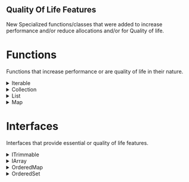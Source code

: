 ## Quality Of Life Features
New Specialized functions/classes that were added to increase performance and/or reduce allocations and/or for Quality of life.  


# Functions

Functions that increase performance or are quality of life in their nature.   

<details>
<summary>Iterable</summary>
<p>

## Functional Functions

Java adds themselves a lot of functional functions like,  
- Stream:
	- Map/FlatMap
	- Filter/Distinct/Limit
	- Count/FindFirst/Collect
	- Peek/ForEach/Reduce
	- anyMatch/allMatch/NoneMatch   

that allows to process a collection in a functional way.   
But these require streams which have a lot of Overhead in their nature.    

Luckly Primitive Collections adds replacement functions that provide the same functionality but with minimal overhead.   
Here are some examples:
```java
public ObjectIterable<Path> toPath(ObjectIterable<String> iterable) {
	return iterable.map(Paths::get).filter(Files::exist);
}

public Iterable<Path> toPath(Iterable<String> iterable) {
	return ObjectIterables.map(iterable, Paths::get).filter(Files::exist);
}

public int sum(IntIterable iterable) {
	return iterable.reduce(Integer::sum);
}
```

## AsyncAPI</summary>

The AsyncAPI is a Feature that simplifies the processing of Collections on a separate thread.   
It uses the same concept as Javas Stream API but uses the light weight Functions from Primitive Collections to achieve the same thing.   
Unlike Javas StreamAPI the AsyncAPI is always singleThreaded and more like Javas CompletableFuture, which you can await or let run Asynchronous.    

The Goal is it to simplify the processing of Collections asynchronous.   
Especially on tasks which don't have to be finished instantly but can be processed on the side.   

Here is a example of how the API works.
```java
public void processFiles(ObjectCollection<String> potentialFiles) {
     potentialFiles.asAsync()
         .map(Paths::get).filter(Files::exists) //Modifies the collection (Optional)
         .forEach(Files::delete) //Creates the action (Required)
         .callback(T -> {}} //Callback on completion, still offthread (Optional)
         .execute() //Starts the task. (Required)
}
```
</p>
</details>
<details>
<summary>Collection</summary>
<p>

These are functions specific to the Collections interface, stuff that everyone wished it was present to be in the first place.

## AddAll (Array)
Adding Elements to a Collection usually requires either a for loop or a Arrays.wrap().   
This isn't an issue with Primitive Collections.
```java
public void addMonths(ObjectCollection<String> months) {
	months.addAll("January", "February", "March", "April", "May", "June", "July", "August", "September, "October", November", "December");
}

public void addElements(ObjectCollection<String> result, String[] elements) {
	result.addAll(elements, 0, 5); //elements, offset, length
}
```

## containsAny
Everyone hates comparing if 2 collections have part of each other included.   
The solution usually requires for loops and keeping track if things were found or not.   
And every Java Developer had this issue at least once and wished for a clean solution.
```java
public boolean hasMonths(ObjectCollection<Month> target, Collection<Month> toFind) {
	return target.containsAny(toFind);
}
```

## Copy
Collections get copied every now and then. There is only 2 ways that this happens.  
Javas Clone API or using Constructor that supports collections.  
Javas Clone API is kinda in a Zombie state, where it is supported or not. Its not really clear if you should use it or not.  
The Clone CloneNotSupportedException isn't helping either, causing more janky code.  
While a Constructor can only support so much and testing for every case isn't really viable.  

So the decision was made to straight out not support clone and instead add a copy function which doesn't use a checked exception.  
It works exactly like the clone function. In a sense where it creates a shallow copy. (SubCollections do not work for obvious reasons)
```java
public IntCollection copy(IntCollection original) {
	return original.copy();
}
```

## Primitive Streams
Since Javas Stream API is still really useful, even at its shortcomings, Primitive Collections provides easy access to it.  
Generic Streams and the closest Primitive Stream will be provided. So a FloatCollection goes to a DoubleStream.
```java
public IntStream createStream(IntCollection source) {
	return source.primitiveStream();
}
```

## RemoveAll/RetainAll with listener
Ever wanted use removeAll or retainAll and wanted to know what elements actually got deleted?  
The usual solution is to create a copy and then apply it to the original and cross reference them.  
Which leads to really messy code and just hasn't a clean solution.  
Luckly Primitive Collections got you covered.
```java
public void removeInvalidFiles(ObjectCollections<Path> files, ObjectCollection<Path> toRemove) {
	files.removeAll(toRemove, T -> System.out.println(T));
}

public void removeInvalidFiles(ObjectCollections<Path> files, ObjectCollection<Path> toKeep) {
	files.retainFiles(toKeep, T -> System.out.println(T));
}
```

## ToArray 
Primitive Collections supports primitive/generic toArray functions for its Primitive Collections.  
On top of that the Object side gets a Java9 function ported back to java8, which uses a functional Interface to create the backing array.
```java
public Integer[] toArray(IntCollection c) {
	return c.toArray(new Integer[c.size]);
}

public int[] toArray(IntCollection c) {
	return c.toIntArray();
}

public String[] toArray(ObjectCollection<String> c) {
	return c.toArray(String::new);
}
```
</p>
</details>

<details>
<summary>List</summary>
<p>

These functions are List specific functions, a couple of these are from FastUtil.

## add/get/remove/extractElements
These functions really useful helper functions. 3 of which are copied from FastUtil. (extract is from Primitive Collections)  
They are basically array forms of addAll, getAll, removeRange and removeAndGetRange. This is the simplest way to describe it.  

Here some example:
```java
public void addAll(DoubleList list) {
	list.addElements(0D, 12.2D, 3.5D, 4.2D);
}

public double[] getAll(DoubleList list, int amount) {
	double[] result = new double[amount];
	list.getElements(0, result);
	return result;
}

public void removeRange(FloatList list) {
	list.removeElements(5, 14);
}

public float[] extractRange(FloatList list) {
	return list.extractElements(5, 14); //Returns the removed elements
}
```

## addIfPresent/addIfAbsent
These two functions are simple helper functions that check internally if a element is present or absent before adding them to the List.   
Removing the need for a contains or indexOf check every time you want to add a element.
While it is of course better to use a set, there is cases where this is still useful.

```java
public void addElements(IntList list, int... numbersToAdd) {
	for(int e : numbersToAdd) {
		list.addIfAbsent(e);
	}
}

public void addExisting(ObjectList<String> list, String... textToAdd) {
	for(String s : textToAdd) {
		list.addIfPresent(s);
	}
}
```

## SwapRemove
Lists when removing a Element shift usually the backing array to the left based to shrink the elements.  
While that isn't computational expensive with LinkedLists, it is with ArrayLists.  
Here comes swapRemove into play, which just removes the desired elements and instead of shifting left puts the last element in its place.
This reduces the data copying required down to 1 element instead of an array.

```java
public int remove(IntList elements, int indexToRemove) {
	return elements.swapRemove(indexToRemove);
}
```

## Unstable Sort (From FastUtil)
Unstable Sort uses a Faster but not as stable sorting algorithm to sort the Collection.  
Stable doesn't mean crashing, but more like that the result isn't exactly perfectly sorted.  
```java
public void sort(List<Month> list, Comparator<Month> sorter) {
	list.unstableSort(sorter);
}
```
</p>
</details>

<details>
<summary>Map</summary>
<p>

These functions are based on the Map interface. Useful functions you really would want.  

## addTo/subFrom
addTo (from FastUtil) and subFrom are mathematically functions that either add or subtract from the value of a given key.   
And if the key isn't present or would result in the default value it will either add or remove the entry from the Map. Given the circumstance.   
This is a really useful function and I wish FastUtil made it accessible by default but sadly it isn't.   
To simplify the explanation:    
- addTo if no element is present puts in the desired number, otherwise it sums up the two values.   
- subFrom if a element is present subtracts from it, if the element reaches the default value it removes the element from the map. If not present it will be ignored.   
```java
public void addTo(Object2DoubleMap<Month> map, Month key, double averageTrainsRepaired) {
	map.addTo(key, averageTrainsRepaired);
}

public void subFrom(Long2IntMap map, long key, double amount) {
	map.subFrom(key, amount);
}
```

## addToAll
Simple bulk version of the addTo function since sometimes you want to merge 2 maps for summing.  
Especially if your work is multi-threaded this can become useful.

```java
public void addTo(Object2DoubleMap<Month> map, Object2DoubleMap<Month> trainsRepaired) {
	map.addToAll(trainsRepaired);
}
```

## mergeAll
This is a simple bulk version of merge since merging 2 maps is more frequent then people might think and leads to cleaner code too.
```java
public void merge(Long2ByteMap result, Long2ByteMap toMerge) {
	result.mergeAll(toMerge);
}
```

## putAll (Array)
This allows to put keys and values as arrays instead of requiring a WrapperMap to insert the elements.  
Not as useful as the Collections.addAll variant but still really useful.
```java
public void putAll(Int2DoubleMap map, int[] keys, double[] values) {
	map.put(keys, values, 2, 15);
}
```

## putAllIfAbsent
putAll has this usual quirk where if a element is present it will replace the value, and sometimes this is not wanted.  
While putIfAbsent exists it has no real mass form and makes iterative solutions really uneasy to use.  
Here comes the helper function that gets rid of that problem.
```java
public void merge(Long2ObjectMap<String> regionFiles, Long2ObjectMap<String> toAdd) {
	regionFiles.putAllIfAbsent(toAdd);
}
```

## removeOrDefault
getOrDefault is a really useful function that find use cases all the time.   
Sadly by default there is no variant of removeOrDefault, while it has less cases still could be used every now and then.  
This function basically tries to remove a element, if it is not present it will just return your desired default.
```java
public Path removeCache(Long2ObjectMap<Path> caches, long key) {
	return caches.removeOrDefault(key, Paths.get("nuclearFun"));
}
```

## supplyIfAbsent
This one is one of my favorites. computeIfAbsent is a really useful function.   
But in 90% of the cases I use it the value is a collection.  
This becomes really annoying since methodReferences are faster/cleaner then Lambdas in my opinion.  
supplyIfAbsent is basically computeIfAbsent but without a key, perfect for the default constructor of a collection.  
This is the whole reason it exists.  
```java
public void example(Int2ObjectMap<List<String>> map, Int2ObjectMap<String> toAdd) {
	for(Entry<String> entry : toAdd.entrySet()) {
		map.supplyIfAbsent(entry.getKey(), ObjectArrayList::new).add(entry.getValue());
	}
}
```
</p>
</details>

# Interfaces

Interfaces that provide essential or quality of life features.

<details>
<summary>ITrimmable</summary>
<p>

The ITrimmable is Accessor interface that allows you to access a couple helper functions to control the size of your collections.  
This was created for the constant casting requirement to implementations just to shrink collections which get annoying over time.  

## trim
This function basically trims down the backing implementation to use as little memory as required to store the elements in the collection.  
Optionally a desired minimum size can be provided as of how low it should go at worst.  

## clearAndTrim
when you want to reset a Collection completely you have 2 options. Clear it and then call trim, or recreate the collection.  
clearAndTrim solves this problem by clearing the collection and trimming it in one go, reducing overhead to achieve such a thing.  

</p>
</details>

<details>
<summary>IArray</summary>
<p>

IArray is a Accessor interface that provides more access to collections by providing tools to grow your collection as needed.  
While putAll/addAll try to ensure that you have enough room for your elements, this is not really a solution for all cases.  
Sometimes you need to ensure the Collection is pre-initialized.  
IArray grants you that control.  

There is also a type specific that provides you access to the backing array implementation of Lists for faster Iteration but that is a really specific case.  

## ensureCapacity
Ensures that your collection has enough storage for the elements you want to insert.  

## elements (ITypeSpecificArray)
Allows you access to the backing array of a List which is for people who know what they are doing.  
There is a lambda version of this function too which makes sure for synchronizedLists that you are the only one accessing the array.  

</p>
</details>

<details>
<summary>OrderedMap</summary>
<p>

The OrderedMap is a real edge case interface that was born for a need.    
FastUtil added functions that were like moveToFirst which were hardcoded to the implementation.  
They didn't fit into something like a SortedMap because the Set wasn't sorted.  
So OrderedMap was born, which isn't random but ordered in a specific way that can be changed.  

## getAndMoveToFirst/getAndMoveToLast
Returns a desired element and removing it to the first/last spot in the Map. Moving the element that was at its spot after/before it.  

## moveToFirst/moveToLast
Moves the element if present to the first/last spot in the Map. Moving the element that was at its spot after/before it.  
Returns true if the element was actually moved.  

## putAndMoveToFirst/putAndMoveToLast
Adds the desired element and moves it to first/last spot in the Map. Moving the element that was at its spot after/before it.  

## firstKey/lastKey (Optional poll)
Provides access to the current first/last key of the Map.  
Optionally can be polled if desired.  

## firstValue/lastValue
Provides access to the current first/last value of the Map.  

</p>
</details>

<details>
<summary>OrderedSet</summary>
<p>

The OrderedSet is a real edge case interface that was born for a need.    
FastUtil added functions that were like moveToFirst which were hardcoded to the implementation.  
They didn't fit into something like a SortedSet because the Set wasn't sorted.  
So OrderedSet was born, which isn't random but ordered in a specific way that can be changed.  

## addAndMoveToFirst/addAndMoveToLast
Adds the desired element and moves it to first/last spot in the Collection. Moving the element that was at its spot after/before it.  

## moveToFirst/moveToLast
Moves the element if present to the first/last spot in the Collection. Moving the element that was at its spot after/before it.  
Returns true if the element was actually moved.  

## first/last (Optional poll)
Provides access to the current first/last element of the set.  
Optionally can be polled if desired.

</p>
</details>
